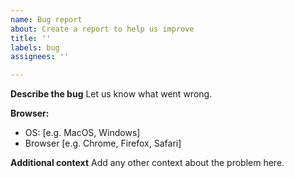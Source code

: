```yaml
---
name: Bug report
about: Create a report to help us improve
title: ''
labels: bug
assignees: ''

---
```


**Describe the bug**
Let us know what went wrong.

**Browser:**
 - OS: [e.g. MacOS, Windows]
 - Browser [e.g. Chrome, Firefox, Safari]

**Additional context**
Add any other context about the problem here.
